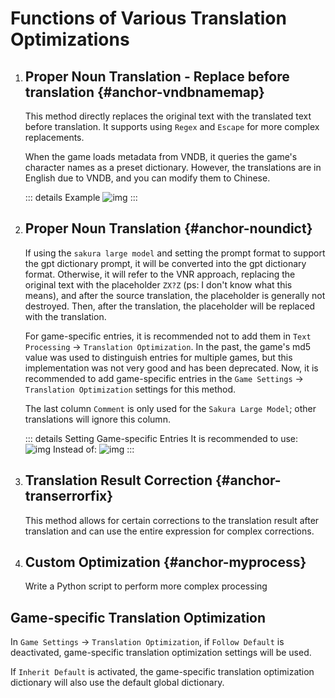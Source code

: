 # Functions of Various Translation Optimizations

1. ## Proper Noun Translation - Replace before translation {#anchor-vndbnamemap}

    This method directly replaces the original text with the translated text before translation. It supports using `Regex` and `Escape` for more complex replacements.

    When the game loads metadata from VNDB, it queries the game's character names as a preset dictionary. However, the translations are in English due to VNDB, and you can modify them to Chinese.

    ::: details Example
    ![img](https://image.lunatranslator.org/zh/transoptimi/1.png)
    :::

1. ## Proper Noun Translation {#anchor-noundict}

    If using the `sakura large model` and setting the prompt format to support the gpt dictionary prompt, it will be converted into the gpt dictionary format. Otherwise, it will refer to the VNR approach, replacing the original text with the placeholder `ZX?Z` (ps: I don't know what this means), and after the source translation, the placeholder is generally not destroyed. Then, after the translation, the placeholder will be replaced with the translation.

    For game-specific entries, it is recommended not to add them in `Text Processing` -> `Translation Optimization`. In the past, the game's md5 value was used to distinguish entries for multiple games, but this implementation was not very good and has been deprecated. Now, it is recommended to add game-specific entries in the `Game Settings` -> `Translation Optimization` settings for this method.

    The last column `Comment` is only used for the `Sakura Large Model`; other translations will ignore this column.

    ::: details Setting Game-specific Entries
      It is recommended to use:
      ![img](https://image.lunatranslator.org/zh/transoptimi/2.png)
      Instead of:
      ![img](https://image.lunatranslator.org/zh/transoptimi/3.png)
    :::

1. ## Translation Result Correction {#anchor-transerrorfix}

    This method allows for certain corrections to the translation result after translation and can use the entire expression for complex corrections.

1. ## Custom Optimization {#anchor-myprocess}

    Write a Python script to perform more complex processing

## Game-specific Translation Optimization

In `Game Settings` -> `Translation Optimization`, if `Follow Default` is deactivated, game-specific translation optimization settings will be used.

If `Inherit Default` is activated, the game-specific translation optimization dictionary will also use the default global dictionary.